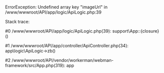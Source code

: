 ErrorException: Undefined array key "imageUrl" in /www/wwwroot/API/app/logic/ApiLogic.php:39<br />

Stack trace:<br />

#0 /www/wwwroot/API/app/logic/ApiLogic.php(39): support\App::{closure}()<br />

#1 /www/wwwroot/API/app/controller/ApiController.php(34): app\logic\ApiLogic->zb()<br />

#2 /www/wwwroot/API/vendor/workerman/webman-framework/src/App.php(319): app